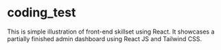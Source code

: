 # coding_test

This is  simple illustration of front-end skillset using React. It showcases a partially finished admin dashboard using React JS and Tailwind CSS.
